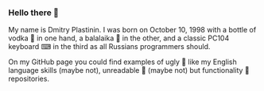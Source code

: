 ### Hello there 👋

My name is Dmitry Plastinin. I was born on October 10, 1998 with a bottle of vodka 🍾 in one hand, a balalaika 🎸 in the other, and a classic PC104 keyboard ⌨ in the third as all Russians programmers should.

On my GitHub page you could find examples of ugly 🤢 like my English language skills (maybe not), unreadable 🥵 (maybe not) but functionality 🙂 repositories.

<!--
**uncellon/uncellon** is a ✨ _special_ ✨ repository because its `README.md` (this file) appears on your GitHub profile.

Here are some ideas to get you started:

- 🔭 I’m currently working on ...
- 🌱 I’m currently learning ...
- 👯 I’m looking to collaborate on ...
- 🤔 I’m looking for help with ...
- 💬 Ask me about ...
- 📫 How to reach me: ...
- 😄 Pronouns: ...
- ⚡ Fun fact: ...
-->
